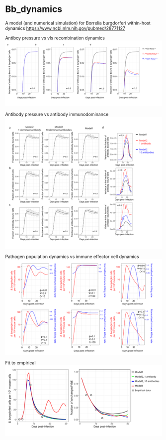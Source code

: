 # Bb_dynamics
A model (and numerical simulation) for Borrelia burgdorferi within-host dynamics
https://www.ncbi.nlm.nih.gov/pubmed/28771127

Antiboy pressure vs vls recombination dynamics
![alt text](https://github.com/twinsenzw/Bb_dynamics/blob/master/Figure1.svg)

Antibody pressure vs antibody immunodominance
![alt text](https://github.com/twinsenzw/Bb_dynamics/blob/master/Figure2.svg)

Pathogen population dynamics vs immune effector cell dynamics
![alt text](https://github.com/twinsenzw/Bb_dynamics/blob/master/Figure4.svg)

Fit to empirical
![alt text](https://github.com/twinsenzw/Bb_dynamics/blob/master/Figure5.svg)
